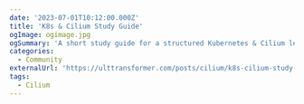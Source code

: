 ```yaml
---
date: '2023-07-01T10:12:00.000Z'
title: 'K8s & Cilium Study Guide'
ogImage: ogimage.jpg
ogSummary: 'A short study guide for a structured Kubernetes & Cilium learning process'
categories:
  - Community
externalUrl: 'https://ulttransformer.com/posts/cilium/k8s-cilium-study-guide/'
tags:
  - Cilium
---
```

